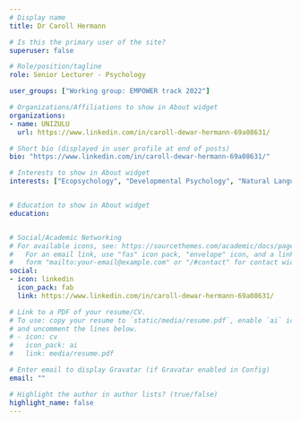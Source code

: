 ```yaml
---
# Display name
title: Dr Caroll Hermann

# Is this the primary user of the site?
superuser: false

# Role/position/tagline
role: Senior Lecturer - Psychology

user_groups: ["Working group: EMPOWER track 2022"]

# Organizations/Affiliations to show in About widget
organizations:
- name: UNIZULU
  url: https://www.linkedin.com/in/caroll-dewar-hermann-69a08631/

# Short bio (displayed in user profile at end of posts)
bio: "https://www.linkedin.com/in/caroll-dewar-hermann-69a08631/"

# Interests to show in About widget
interests: ["Ecopsychology", "Developmental Psychology", "Natural Language Processing", "Digital Humanities"]


# Education to show in About widget
education:


# Social/Academic Networking
# For available icons, see: https://sourcethemes.com/academic/docs/page-builder/#icons
#   For an email link, use "fas" icon pack, "envelope" icon, and a link in the
#   form "mailto:your-email@example.com" or "/#contact" for contact widget.
social:
- icon: linkedin
  icon_pack: fab
  link: https://www.linkedin.com/in/caroll-dewar-hermann-69a08631/

# Link to a PDF of your resume/CV.
# To use: copy your resume to `static/media/resume.pdf`, enable `ai` icons in `params.toml`, 
# and uncomment the lines below.
# - icon: cv
#   icon_pack: ai
#   link: media/resume.pdf

# Enter email to display Gravatar (if Gravatar enabled in Config)
email: ""

# Highlight the author in author lists? (true/false)
highlight_name: false
---
```



